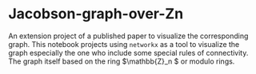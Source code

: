 # Jacobson-graph-over-Zn
An extension project of a published paper to visualize the corresponding graph. This notebook projects using `networkx` as a tool to visualize the graph especially the one who include some special rules of connectivity. The graph itself based on the ring $\mathbb{Z}_n $ or modulo rings.
